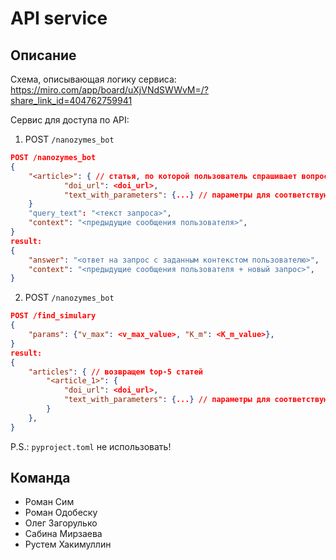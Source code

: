 # API service
## Описание

Схема, описывающая логику сервиса: 
https://miro.com/app/board/uXjVNdSWWvM=/?share_link_id=404762759941

Сервис для доступа по API:
1) POST `/nanozymes_bot`
```json
POST /nanozymes_bot
{
	"<article>": { // статья, по которой пользователь спрашивает вопрос
			"doi_url": <doi_url>,
			"text_with_parameters": {...} // параметры для соответствующей статьи
	}
	"query_text": "<текст запроса>",
	"context": "<предыдущие сообщения пользователя>",
}
result:
{
	"answer": "<ответ на запрос с заданным контекстом пользователю>",
	"context": "<предыдущие сообщения пользователя + новый запрос>",
}
```
2) POST `/nanozymes_bot`
```json
POST /find_simulary
{
	"params": {"v_max": <v_max_value>, "K_m": <K_m_value>},
}
result:
{
	"articles": { // возвращем top-5 статей
		"<article_1>": {
			"doi_url": <doi_url>,
			"text_with_parameters": {...} // параметры для соответствующей статьи
		}
	},
}
```
P.S.: `pyproject.toml` не использовать!

## Команда
- Роман Сим
- Роман Одобеску
- Олег Загорулько
- Сабина Мирзаева
- Рустем Хакимуллин


